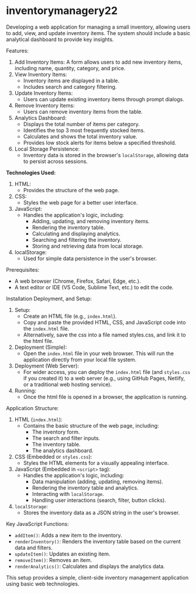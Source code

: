 # inventorymanagery22
Developing a web application for managing a small inventory, allowing users to add, view, and update inventory items. The system should include a basic analytical dashboard to provide key insights.

Features:

1.  Add Inventory Items:
     A form allows users to add new inventory items, including name, quantity, category, and price.
2.  View Inventory Items:
    * Inventory items are displayed in a table.
    * Includes search and category filtering.
3.  Update Inventory Items:
    * Users can update existing inventory items through prompt dialogs.
4.  Remove Inventory Items:
    * Users can remove inventory items from the table.
5.  Analytics Dashboard:
    * Displays the total number of items per category.
    * Identifies the top 3 most frequently stocked items.
    * Calculates and shows the total inventory value.
    * Provides low stock alerts for items below a specified threshold.
6.  Local Storage Persistence:
    * Inventory data is stored in the browser's `localStorage`, allowing data to persist across sessions.

**Technologies Used:**

1.  HTML:
    * Provides the structure of the web page.
2.  CSS:
    * Styles the web page for a better user interface.
3.  JavaScript:
    * Handles the application's logic, including:
        * Adding, updating, and removing inventory items.
        * Rendering the inventory table.
        * Calculating and displaying analytics.
        * Searching and filtering the inventory.
        * Storing and retrieving data from local storage.
4.  localStorage:
    * Used for simple data persistence in the user's browser.

Prerequisites:

* A web browser (Chrome, Firefox, Safari, Edge, etc.).
* A text editor or IDE (VS Code, Sublime Text, etc.) to edit the code.

Installation
Deployment, and Setup:

1.  Setup:
    * Create an HTML file (e.g., `index.html`).
    * Copy and paste the provided HTML, CSS, and JavaScript code into the `index.html` file.
    * Alternatively, save the css into a file named styles.css, and link it to the html file.
2.  Deployment (Simple):
    * Open the `index.html` file in your web browser. This will run the application directly from your local file system.
3.  Deployment (Web Server):
    * For wider access, you can deploy the `index.html` file (and `styles.css` if you created it) to a web server (e.g., using GitHub Pages, Netlify, or a traditional web hosting service).
4.  Running:
    * Once the html file is opened in a browser, the application is running.

Application Structure:

1.  HTML (`index.html`):
    * Contains the basic structure of the web page, including:
        * The inventory form.
        * The search and filter inputs.
        * The inventory table.
        * The analytics dashboard.
2.  CSS (Embedded or `styles.css`):
    * Styles the HTML elements for a visually appealing interface.
3.  JavaScript (Embedded in `<script>` tag):
    * Handles the application's logic, including:
        * Data manipulation (adding, updating, removing items).
        * Rendering the inventory table and analytics.
        * Interacting with `localStorage`.
        * Handling user interactions (search, filter, button clicks).
4.  `localStorage`:
    * Stores the inventory data as a JSON string in the user's browser.

Key JavaScript Functions:

* `addItem()`: Adds a new item to the inventory.
* `renderInventory()`: Renders the inventory table based on the current data and filters.
* `updateItem()`: Updates an existing item.
* `removeItem()`: Removes an item.
* `renderAnalytics()`: Calculates and displays the analytics data.

This setup provides a simple, client-side inventory management application using basic web technologies.

